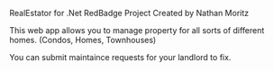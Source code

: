 RealEstator for .Net RedBadge Project Created by Nathan Moritz

This web app allows you to manage property for all sorts of different homes. (Condos, Homes, Townhouses) 

You can submit maintaince requests for your landlord to fix.